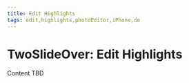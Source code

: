 ```yaml
---
title: Edit Highlights
tags: edit,highlights,photoEditor,iPhone,de
---
```


# TwoSlideOver: Edit Highlights

Content TBD
